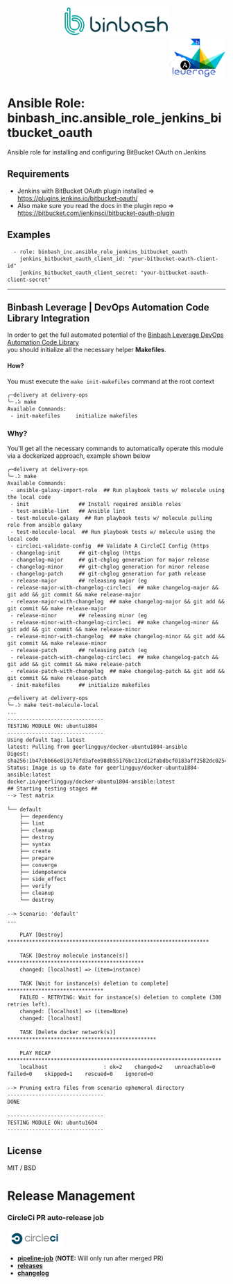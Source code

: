 <div align="center">
    <img src="./%40doc/figures/binbash-logo.png" 
    alt="binbash" width="250"/>
</div>
<div align="right">
  <img src="./%40doc/figures/binbash-leverage-ansible-logo.png"
  alt="leverage" width="130"/>
</div>

# Ansible Role: binbash_inc.ansible_role_jenkins_bitbucket_oauth

Ansible role for installing and configuring BitBucket OAuth on Jenkins

## Requirements
* Jenkins with BitBucket OAuth plugin installed => https://plugins.jenkins.io/bitbucket-oauth/
* Also make sure you read the docs in the plugin repo => https://bitbucket.com/jenkinsci/bitbucket-oauth-plugin

## Examples
```
  - role: binbash_inc.ansible_role_jenkins_bitbucket_oauth
    jenkins_bitbucket_oauth_client_id: "your-bitbucket-oauth-client-id"
    jenkins_bitbucket_oauth_client_secret: "your-bitbucket-oauth-client-secret"

```

---
## Binbash Leverage | DevOps Automation Code Library Integration

In order to get the full automated potential of the
[Binbash Leverage DevOps Automation Code Library](https://leverage.binbash.com.ar/how-it-works/code-library/code-library/)  
you should initialize all the necessary helper **Makefiles**.

#### How?
You must execute the `make init-makefiles` command  at the root context

```shell
╭─delivery at delivery-ops
╰─⠠⠵ make
Available Commands:
 - init-makefiles     initialize makefiles

```

### Why?
You'll get all the necessary commands to automatically operate this module via a dockerized approach,
example shown below

```shell
╭─delivery at delivery-ops
╰─⠠⠵ make
Available Commands:
 - ansible-galaxy-import-role  ## Run playbook tests w/ molecule using the local code
 - init                ## Install required ansible roles
 - test-ansible-lint   ## Ansible lint
 - test-molecule-galaxy  ## Run playbook tests w/ molecule pulling role from ansible galaxy
 - test-molecule-local  ## Run playbook tests w/ molecule using the local code
 - circleci-validate-config  ## Validate A CircleCI Config (https
 - changelog-init      ## git-chglog (https
 - changelog-major     ## git-chglog generation for major release
 - changelog-minor     ## git-chglog generation for minor release
 - changelog-patch     ## git-chglog generation for path release
 - release-major       ## releasing major (eg
 - release-major-with-changelog-circleci  ## make changelog-major && git add && git commit && make release-major
 - release-major-with-changelog  ## make changelog-major && git add && git commit && make release-major
 - release-minor       ## releasing minor (eg
 - release-minor-with-changelog-circleci  ## make changelog-minor && git add && git commit && make release-minor
 - release-minor-with-changelog  ## make changelog-minor && git add && git commit && make release-minor
 - release-patch       ## releasing patch (eg
 - release-patch-with-changelog-circleci  ## make changelog-patch && git add && git commit && make release-patch
 - release-patch-with-changelog  ## make changelog-patch && git add && git commit && make release-patch
 - init-makefiles      ## initialize makefiles
```

```shell
╭─delivery at delivery-ops
╰─⠠⠵ make test-molecule-local 
...
-------------------------------
TESTING MODULE ON: ubuntu1804
-------------------------------
Using default tag: latest
latest: Pulling from geerlingguy/docker-ubuntu1804-ansible
Digest: sha256:1b47cbb66e819170fd3afee98db55176bc13cd12fabdbcf0183aff2582dc0254
Status: Image is up to date for geerlingguy/docker-ubuntu1804-ansible:latest
docker.io/geerlingguy/docker-ubuntu1804-ansible:latest
## Starting testing stages ##
--> Test matrix
    
└── default
    ├── dependency
    ├── lint
    ├── cleanup
    ├── destroy
    ├── syntax
    ├── create
    ├── prepare
    ├── converge
    ├── idempotence
    ├── side_effect
    ├── verify
    ├── cleanup
    └── destroy
    
--> Scenario: 'default'
...
    
    PLAY [Destroy] *****************************************************************
    
    TASK [Destroy molecule instance(s)] ********************************************
    changed: [localhost] => (item=instance)
    
    TASK [Wait for instance(s) deletion to complete] *******************************
    FAILED - RETRYING: Wait for instance(s) deletion to complete (300 retries left).
    changed: [localhost] => (item=None)
    changed: [localhost]
    
    TASK [Delete docker network(s)] ************************************************
    
    PLAY RECAP *********************************************************************
    localhost                  : ok=2    changed=2    unreachable=0    failed=0    skipped=1    rescued=0    ignored=0
    
--> Pruning extra files from scenario ephemeral directory
-------------------------------
DONE

-------------------------------
TESTING MODULE ON: ubuntu1604
-------------------------------
```

## License

MIT / BSD

# Release Management
### CircleCi PR auto-release job

<div align="left">
  <img src="./%40doc/figures/circleci-logo.png" alt="circleci" width="130"/>
</div>

- [**pipeline-job**](https://app.circleci.com/pipelines/bitbucket/binbashar/ansible-role-jenkins-bitbucket-oauth) (**NOTE:** Will only run after merged PR)
- [**releases**](https://bitbucket.com/binbashar/ansible-role-jenkins-bitbucket-oauth/releases) 
- [**changelog**](https://bitbucket.com/binbashar/ansible-role-jenkins-bitbucket-oauth/blob/master/CHANGELOG.md) 
